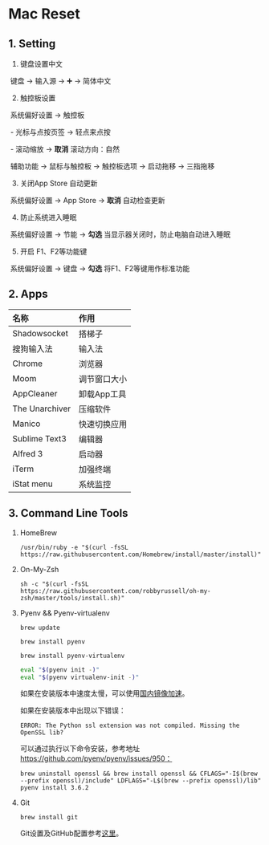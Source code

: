 # Mac Reset

## 1. Setting

1. 键盘设置中文

​	键盘 -> 输入源 -> ➕ -> 简体中文

2. 触控板设置

​	系统偏好设置 -> 触控板

​	- 光标与点按页签 -> 轻点来点按

​	- 滚动缩放 -> **取消** 滚动方向：自然

​	辅助功能 -> 鼠标与触控板 -> 触控板选项 -> 启动拖移 -> 三指拖移

3. 关闭App Store 自动更新

​	系统偏好设置 -> App Store -> **取消** 自动检查更新

4. 防止系统进入睡眠

​	系统偏好设置 -> 节能 -> **勾选** 当显示器关闭时，防止电脑自动进入睡眠

5. 开启 F1、F2等功能键

​	系统偏好设置 -> 键盘 -> **勾选** 将F1、F2等键用作标准功能

## 2. Apps

| 名称             | 作用      |
| :------------- | :------ |
| Shadowsocket   | 搭梯子     |
| 搜狗输入法          | 输入法     |
| Chrome         | 浏览器     |
| Moom           | 调节窗口大小  |
| AppCleaner     | 卸载App工具 |
| The Unarchiver | 压缩软件    |
| Manico         | 快速切换应用  |
| Sublime Text3  | 编辑器     |
| Alfred 3       | 启动器     |
| iTerm          | 加强终端    |
| iStat menu     | 系统监控    |



## 3. Command Line Tools

1. HomeBrew

   `/usr/bin/ruby -e "$(curl -fsSL https://raw.githubusercontent.com/Homebrew/install/master/install)"`

2. On-My-Zsh

   `sh -c "$(curl -fsSL https://raw.githubusercontent.com/robbyrussell/oh-my-zsh/master/tools/install.sh)"`

3. Pyenv && Pyenv-virtualenv

   `brew update`

   `brew install pyenv`

   `brew install pyenv-virtualenv`

   ```bash
   eval "$(pyenv init -)"
   eval "$(pyenv virtualenv-init -)"
   ```

   如果在安装版本中速度太慢，可以使用[国内镜像加速](http://www.jianshu.com/p/cb7a128b284b)。

   如果在安装版本中出现以下错误：

   ```
   ERROR: The Python ssl extension was not compiled. Missing the OpenSSL lib?
   ```

   可以通过执行以下命令安装，参考地址 https://github.com/pyenv/pyenv/issues/950：

   ```
   brew uninstall openssl && brew install openssl && CFLAGS="-I$(brew --prefix openssl)/include" LDFLAGS="-L$(brew --prefix openssl)/lib" pyenv install 3.6.2
   ```

4. Git

   `brew install git`

   Git设置及GitHub配置参考[这里](https://github.com/yangruihan/Notes/blob/master/Git/Git%20SSH%20Key%20生成并添加到%20Github%20步骤.md)。

